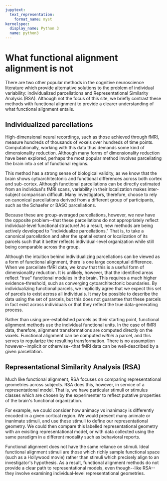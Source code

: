 ```yaml
---
jupytext:
  text_representation:
    format_name: myst
kernelspec:
  display_name: Python 3
  name: python3
---
```


# What functional alignment alignment is not

There are two other popular methods in the cognitive neuroscience literature which provide alternative solutions to the problem of individual variability: individualized parcellations and Representational Similarity Analysis (RSA).
Although not the focus of this site,
we briefly contrast these methods with functional alignment to provide a clearer understanding of what functional alignment entails.

## Individualized parcellations

High-dimensional neural recordings, such as those achieved through fMRI,
measure hundreds of thousands of voxels over hundreds of time points.
Computationally, working with this data thus demands some kind of dimensionality reduction.
Although many forms of dimensionality reduction have been explored,
perhaps the most popular method involves parcellating the brain into a set of functional regions.

This method has a strong sense of biological validity,
as we know that the brain shows cytoarchitectonic and functional differences across both cortex and sub-cortex.
Although functional parcellations can be directly estimated from an individual's fMRI scans,
variability in their localization makes inter-subject comparison difficult.
Many investigators, therefore, choose to rely on canonical parcellations derived from a different group of participants, such as the Schaefer or BASC parcellations.

Because these are group-averaged parcellations, however,
we now have the opposite problem--that these parcellations do not appropriately reflect individual-level functional structure!
As a result, new methods are being actively developed to "individualize parcellations."
That is, to take a canonical parcellation and alter the spatial extent or localization of its parcels such that it better reflects individual-level organization while still being comparable across the group.

Although the intuition behind individualizing parcellations can be viewed as a form of functional alignment,
there is one large conceptual difference.
When we parcellate fMRI data,
we know that this is a useful form of dimensionality reduction.
It is unlikely, however, that the identified areas reflect "true" functional modules in the brain.
This requires a much higher evidence-threshold,
such as converging cytoarchitectonic boundaries.
By individualizing functional parcels,
we implicitly agree that we expect this set of parcels to exist across all individuals.
It may be possible to describe the data using the set of parcels,
but this does not guarantee that these parcels in fact exist across individuals
or that they reflect the true data-generating process.

Rather than using pre-established parcels as their starting point,
functional alignment methods use the individual functional units.
In the case of fMRI data, therefore,
alignment transformations are computed directly on the voxels.
Functional alignment can be computed _within_ a parcel,
and this serves to regularize the resulting transformation.
There is no assumption however--implicit or otherwise--that fMRI data can be well-described by a given parcellation.

## Representational Similarity Analysis (RSA)

Much like functional alignment,
RSA focuses on comparing representational geometries across subjects.
RSA does this, however, in service of a representational model.
That is, we have particular stimuli or stimulus classes which are chosen by the experimenter to reflect putative properties of the brain's functional organization.

For example, we could consider how animacy vs inanimacy is differently encoded in a given cortical region.
We would present many animate or inanimate stimuli,
and use these stimuli to define our representational geometry.
We could then compare this labelled representational geometry with an exisiting representational model,
or with data collected using the same paradigm in a different modality
such as behavioral reports.

Functional alignment does not have the same reliance on stimuli.
Ideal functional alignment stimuli are those which richly sample functional space (such as a Hollywood movie)
rather than stimuli which precisely align to an investigator's hypothesis.
As a result, functional alignment methods do not provide a clear path to representational models,
even though--like RSA--they involve examining individual-level representational geometries.